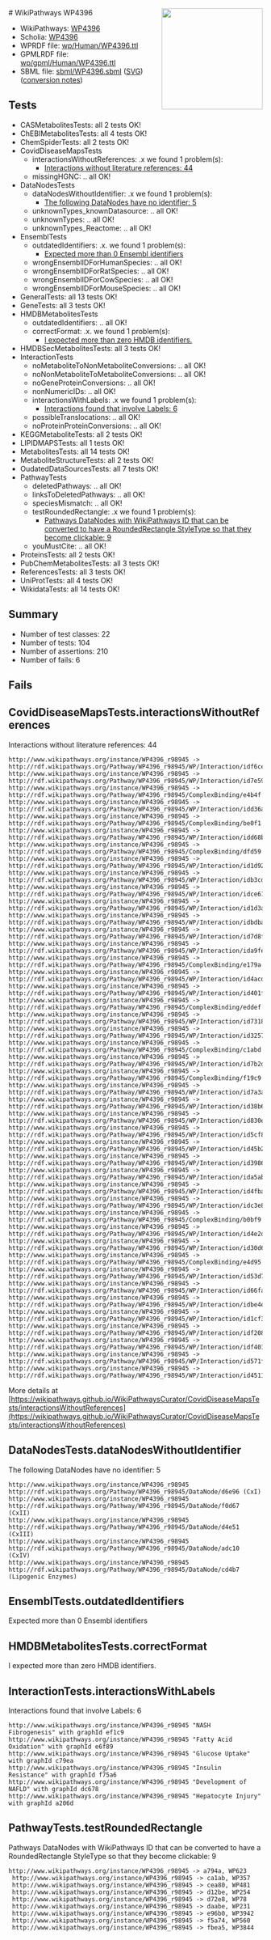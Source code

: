 <img style="float: right; width: 200px" src="../logo.png" />
# WikiPathways WP4396

* WikiPathways: [WP4396](https://identifiers.org/wikipathways:WP4396)
* Scholia: [WP4396](https://scholia.toolforge.org/wikipathways/WP4396)
* WPRDF file: [wp/Human/WP4396.ttl](../wp/Human/WP4396.ttl)
* GPMLRDF file: [wp/gpml/Human/WP4396.ttl](../wp/gpml/Human/WP4396.ttl)
* SBML file: [sbml/WP4396.sbml](../sbml/WP4396.sbml) ([SVG](../sbml/WP4396.svg)) ([conversion notes](../sbml/WP4396.txt))

## Tests
* CASMetabolitesTests: all 2 tests OK!
* ChEBIMetabolitesTests: all 4 tests OK!
* ChemSpiderTests: all 2 tests OK!
* CovidDiseaseMapsTests
    * interactionsWithoutReferences: .x we found 1 problem(s):
        * [Interactions without literature references: 44](#9701cd42)
    * missingHGNC: .. all OK!
* DataNodesTests
    * dataNodesWithoutIdentifier: .x we found 1 problem(s):
        * [The following DataNodes have no identifier: 5](#d2d32fa4)
    * unknownTypes_knownDatasource: .. all OK!
    * unknownTypes: .. all OK!
    * unknownTypes_Reactome: .. all OK!
* EnsemblTests
    * outdatedIdentifiers: .x. we found 1 problem(s):
        * [Expected more than 0 Ensembl identifiers](#f44398b7)
    * wrongEnsemblIDForHumanSpecies: .. all OK!
    * wrongEnsemblIDForRatSpecies: .. all OK!
    * wrongEnsemblIDForCowSpecies: .. all OK!
    * wrongEnsemblIDForMouseSpecies: .. all OK!
* GeneralTests: all 13 tests OK!
* GeneTests: all 3 tests OK!
* HMDBMetabolitesTests
    * outdatedIdentifiers: .. all OK!
    * correctFormat: .x. we found 1 problem(s):
        * [I expected more than zero HMDB identifiers.](#ad154c1e)
* HMDBSecMetabolitesTests: all 3 tests OK!
* InteractionTests
    * noMetaboliteToNonMetaboliteConversions: .. all OK!
    * noNonMetaboliteToMetaboliteConversions: .. all OK!
    * noGeneProteinConversions: .. all OK!
    * nonNumericIDs: .. all OK!
    * interactionsWithLabels: .x we found 1 problem(s):
        * [Interactions found that involve Labels: 6](#630d267d)
    * possibleTranslocations: .. all OK!
    * noProteinProteinConversions: .. all OK!
* KEGGMetaboliteTests: all 2 tests OK!
* LIPIDMAPSTests: all 1 tests OK!
* MetabolitesTests: all 14 tests OK!
* MetaboliteStructureTests: all 2 tests OK!
* OudatedDataSourcesTests: all 7 tests OK!
* PathwayTests
    * deletedPathways: .. all OK!
    * linksToDeletedPathways: .. all OK!
    * speciesMismatch: .. all OK!
    * testRoundedRectangle: .x we found 1 problem(s):
        * [Pathways DataNodes with WikiPathways ID that can be converted to have a RoundedRectangle StyleType so that they become clickable: 9](#9fbad3d3)
    * youMustCite: .. all OK!
* ProteinsTests: all 2 tests OK!
* PubChemMetabolitesTests: all 3 tests OK!
* ReferencesTests: all 3 tests OK!
* UniProtTests: all 4 tests OK!
* WikidataTests: all 14 tests OK!


## Summary

* Number of test classes: 22
* Number of tests: 104
* Number of assertions: 210
* Number of fails: 6

## Fails

<a name="9701cd42" />

## CovidDiseaseMapsTests.interactionsWithoutReferences

Interactions without literature references: 44
```
http://www.wikipathways.org/instance/WP4396_r98945 -> http://rdf.wikipathways.org/Pathway/WP4396_r98945/WP/Interaction/idf6ce2762
http://www.wikipathways.org/instance/WP4396_r98945 -> http://rdf.wikipathways.org/Pathway/WP4396_r98945/WP/Interaction/id7e59fd56
http://www.wikipathways.org/instance/WP4396_r98945 -> http://rdf.wikipathways.org/Pathway/WP4396_r98945/ComplexBinding/e4b4f
http://www.wikipathways.org/instance/WP4396_r98945 -> http://rdf.wikipathways.org/Pathway/WP4396_r98945/WP/Interaction/idd36a3184
http://www.wikipathways.org/instance/WP4396_r98945 -> http://rdf.wikipathways.org/Pathway/WP4396_r98945/ComplexBinding/be0f1
http://www.wikipathways.org/instance/WP4396_r98945 -> http://rdf.wikipathways.org/Pathway/WP4396_r98945/WP/Interaction/idd68bf87b
http://www.wikipathways.org/instance/WP4396_r98945 -> http://rdf.wikipathways.org/Pathway/WP4396_r98945/ComplexBinding/dfd59
http://www.wikipathways.org/instance/WP4396_r98945 -> http://rdf.wikipathways.org/Pathway/WP4396_r98945/WP/Interaction/id1d92c355
http://www.wikipathways.org/instance/WP4396_r98945 -> http://rdf.wikipathways.org/Pathway/WP4396_r98945/WP/Interaction/idb3cd5f1f
http://www.wikipathways.org/instance/WP4396_r98945 -> http://rdf.wikipathways.org/Pathway/WP4396_r98945/WP/Interaction/idce61d08c
http://www.wikipathways.org/instance/WP4396_r98945 -> http://rdf.wikipathways.org/Pathway/WP4396_r98945/WP/Interaction/id1d3a8068
http://www.wikipathways.org/instance/WP4396_r98945 -> http://rdf.wikipathways.org/Pathway/WP4396_r98945/WP/Interaction/idbdba71ff
http://www.wikipathways.org/instance/WP4396_r98945 -> http://rdf.wikipathways.org/Pathway/WP4396_r98945/WP/Interaction/id7d8f7441
http://www.wikipathways.org/instance/WP4396_r98945 -> http://rdf.wikipathways.org/Pathway/WP4396_r98945/WP/Interaction/ida9fec7d8
http://www.wikipathways.org/instance/WP4396_r98945 -> http://rdf.wikipathways.org/Pathway/WP4396_r98945/ComplexBinding/e179a
http://www.wikipathways.org/instance/WP4396_r98945 -> http://rdf.wikipathways.org/Pathway/WP4396_r98945/WP/Interaction/id4acdf96d
http://www.wikipathways.org/instance/WP4396_r98945 -> http://rdf.wikipathways.org/Pathway/WP4396_r98945/WP/Interaction/id401f274b
http://www.wikipathways.org/instance/WP4396_r98945 -> http://rdf.wikipathways.org/Pathway/WP4396_r98945/ComplexBinding/eddef
http://www.wikipathways.org/instance/WP4396_r98945 -> http://rdf.wikipathways.org/Pathway/WP4396_r98945/WP/Interaction/id73187b8
http://www.wikipathways.org/instance/WP4396_r98945 -> http://rdf.wikipathways.org/Pathway/WP4396_r98945/WP/Interaction/id32579e10
http://www.wikipathways.org/instance/WP4396_r98945 -> http://rdf.wikipathways.org/Pathway/WP4396_r98945/ComplexBinding/c1abd
http://www.wikipathways.org/instance/WP4396_r98945 -> http://rdf.wikipathways.org/Pathway/WP4396_r98945/WP/Interaction/id7b2dfba3
http://www.wikipathways.org/instance/WP4396_r98945 -> http://rdf.wikipathways.org/Pathway/WP4396_r98945/ComplexBinding/f19c9
http://www.wikipathways.org/instance/WP4396_r98945 -> http://rdf.wikipathways.org/Pathway/WP4396_r98945/WP/Interaction/id7a3ac1ff
http://www.wikipathways.org/instance/WP4396_r98945 -> http://rdf.wikipathways.org/Pathway/WP4396_r98945/WP/Interaction/id38b689df
http://www.wikipathways.org/instance/WP4396_r98945 -> http://rdf.wikipathways.org/Pathway/WP4396_r98945/WP/Interaction/id830edab0
http://www.wikipathways.org/instance/WP4396_r98945 -> http://rdf.wikipathways.org/Pathway/WP4396_r98945/WP/Interaction/id5cf8731b
http://www.wikipathways.org/instance/WP4396_r98945 -> http://rdf.wikipathways.org/Pathway/WP4396_r98945/WP/Interaction/id45b2f622
http://www.wikipathways.org/instance/WP4396_r98945 -> http://rdf.wikipathways.org/Pathway/WP4396_r98945/WP/Interaction/id3986654b
http://www.wikipathways.org/instance/WP4396_r98945 -> http://rdf.wikipathways.org/Pathway/WP4396_r98945/WP/Interaction/ida5ab6872
http://www.wikipathways.org/instance/WP4396_r98945 -> http://rdf.wikipathways.org/Pathway/WP4396_r98945/WP/Interaction/id4fbae4af
http://www.wikipathways.org/instance/WP4396_r98945 -> http://rdf.wikipathways.org/Pathway/WP4396_r98945/WP/Interaction/idc3e89f30
http://www.wikipathways.org/instance/WP4396_r98945 -> http://rdf.wikipathways.org/Pathway/WP4396_r98945/ComplexBinding/b0bf9
http://www.wikipathways.org/instance/WP4396_r98945 -> http://rdf.wikipathways.org/Pathway/WP4396_r98945/WP/Interaction/id4e2d468d
http://www.wikipathways.org/instance/WP4396_r98945 -> http://rdf.wikipathways.org/Pathway/WP4396_r98945/WP/Interaction/id30d6884d
http://www.wikipathways.org/instance/WP4396_r98945 -> http://rdf.wikipathways.org/Pathway/WP4396_r98945/ComplexBinding/e4d95
http://www.wikipathways.org/instance/WP4396_r98945 -> http://rdf.wikipathways.org/Pathway/WP4396_r98945/WP/Interaction/id53d756bb
http://www.wikipathways.org/instance/WP4396_r98945 -> http://rdf.wikipathways.org/Pathway/WP4396_r98945/WP/Interaction/id66fa8f78
http://www.wikipathways.org/instance/WP4396_r98945 -> http://rdf.wikipathways.org/Pathway/WP4396_r98945/WP/Interaction/idbe4e36d1
http://www.wikipathways.org/instance/WP4396_r98945 -> http://rdf.wikipathways.org/Pathway/WP4396_r98945/WP/Interaction/id1cf3ff7f
http://www.wikipathways.org/instance/WP4396_r98945 -> http://rdf.wikipathways.org/Pathway/WP4396_r98945/WP/Interaction/idf20847ec
http://www.wikipathways.org/instance/WP4396_r98945 -> http://rdf.wikipathways.org/Pathway/WP4396_r98945/WP/Interaction/idf4012931
http://www.wikipathways.org/instance/WP4396_r98945 -> http://rdf.wikipathways.org/Pathway/WP4396_r98945/WP/Interaction/id571f48f2
http://www.wikipathways.org/instance/WP4396_r98945 -> http://rdf.wikipathways.org/Pathway/WP4396_r98945/WP/Interaction/id451103b0
```

More details at [https://wikipathways.github.io/WikiPathwaysCurator/CovidDiseaseMapsTests/interactionsWithoutReferences](https://wikipathways.github.io/WikiPathwaysCurator/CovidDiseaseMapsTests/interactionsWithoutReferences)

<a name="d2d32fa4" />

## DataNodesTests.dataNodesWithoutIdentifier

The following DataNodes have no identifier: 5
```
http://www.wikipathways.org/instance/WP4396_r98945 http://rdf.wikipathways.org/Pathway/WP4396_r98945/DataNode/d6e96 (CxI)
http://www.wikipathways.org/instance/WP4396_r98945 http://rdf.wikipathways.org/Pathway/WP4396_r98945/DataNode/f0d67 (CxII)
http://www.wikipathways.org/instance/WP4396_r98945 http://rdf.wikipathways.org/Pathway/WP4396_r98945/DataNode/d4e51 (CxIII)
http://www.wikipathways.org/instance/WP4396_r98945 http://rdf.wikipathways.org/Pathway/WP4396_r98945/DataNode/adc10 (CxIV)
http://www.wikipathways.org/instance/WP4396_r98945 http://rdf.wikipathways.org/Pathway/WP4396_r98945/DataNode/cd4b7 (Lipogenic Enzymes)
```

<a name="f44398b7" />

## EnsemblTests.outdatedIdentifiers

Expected more than 0 Ensembl identifiers
<a name="ad154c1e" />

## HMDBMetabolitesTests.correctFormat

I expected more than zero HMDB identifiers.
<a name="630d267d" />

## InteractionTests.interactionsWithLabels

Interactions found that involve Labels: 6
```
http://www.wikipathways.org/instance/WP4396_r98945 "NASH
Fibrogenesis" with graphId ef1c9
http://www.wikipathways.org/instance/WP4396_r98945 "Fatty Acid Oxidation" with graphId e6f89
http://www.wikipathways.org/instance/WP4396_r98945 "Glucose Uptake" with graphId c79ea
http://www.wikipathways.org/instance/WP4396_r98945 "Insulin Resistance" with graphId f75a6
http://www.wikipathways.org/instance/WP4396_r98945 "Development of NAFLD" with graphId dc678
http://www.wikipathways.org/instance/WP4396_r98945 "Hepatocyte Injury" with graphId a206d
```

<a name="9fbad3d3" />

## PathwayTests.testRoundedRectangle

Pathways DataNodes with WikiPathways ID that can be converted to have a RoundedRectangle StyleType so that they become clickable: 9
```
http://www.wikipathways.org/instance/WP4396_r98945 -> a794a, WP623
 http://www.wikipathways.org/instance/WP4396_r98945 -> ca1ab, WP357
 http://www.wikipathways.org/instance/WP4396_r98945 -> cea80, WP481
 http://www.wikipathways.org/instance/WP4396_r98945 -> d12be, WP254
 http://www.wikipathways.org/instance/WP4396_r98945 -> d72e8, WP78
 http://www.wikipathways.org/instance/WP4396_r98945 -> daabe, WP231
 http://www.wikipathways.org/instance/WP4396_r98945 -> e96b0, WP3942
 http://www.wikipathways.org/instance/WP4396_r98945 -> f5a74, WP560
 http://www.wikipathways.org/instance/WP4396_r98945 -> fbea5, WP3844
 ```

